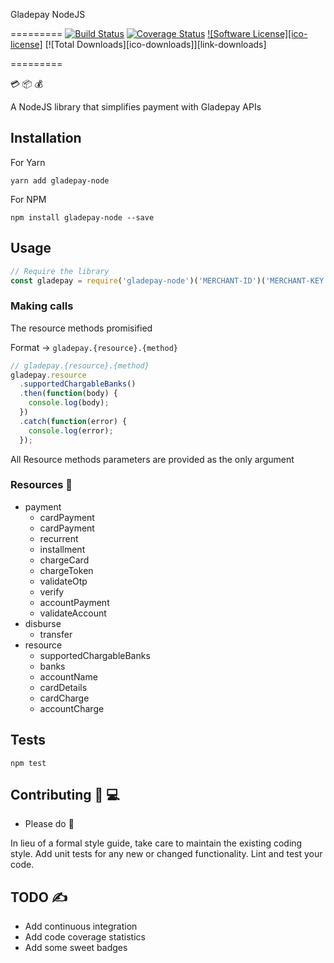 Gladepay NodeJS 

=========
[![Build Status](https://travis-ci.org/itssadon/gladepay-node.svg?branch=master)](https://travis-ci.org/itssadon/gladepay-node) [![Coverage Status](https://coveralls.io/repos/github/itssadon/gladepay-node/badge.svg?branch=master)](https://coveralls.io/github/itssadon/gladepay-node?branch=master) [![Software License][ico-license]](LICENSE.md) [![Total Downloads][ico-downloads]][link-downloads]
<!-- [![Code Intelligence Status][ico-code-intelligence]][link-code-intelligence] -->
=========

💳 📦 💰 

A NodeJS library that simplifies payment with Gladepay APIs

## Installation

  For Yarn
  ```
  yarn add gladepay-node
  ```
  For NPM
  ```
  npm install gladepay-node --save
  ```

## Usage

  ```js
  // Require the library
  const gladepay = require('gladepay-node')('MERCHANT-ID')('MERCHANT-KEY');
  ```

### Making calls

  The resource methods promisified

  Format → `gladepay.{resource}.{method}`

  ```js
  // gladepay.{resource}.{method}
  gladepay.resource
    .supportedChargableBanks()
    .then(function(body) {
      console.log(body);
    })
    .catch(function(error) {
      console.log(error);
    });
  ```

  All Resource methods parameters are provided as the only argument


### Resources 📔

  * payment
    * cardPayment
    * cardPayment
    * recurrent
    * installment
    * chargeCard
    * chargeToken
    * validateOtp
    * verify
    * accountPayment
    * validateAccount
  * disburse
    * transfer
  * resource
    * supportedChargableBanks
    * banks
    * accountName
    * cardDetails
    * cardCharge
    * accountCharge


## Tests

  `npm test`


## Contributing 🎸 💻

* Please do 🧡

In lieu of a formal style guide, take care to maintain the existing coding style. Add unit tests for any new or changed functionality. Lint and test your code.


## TODO ✍

  * Add continuous integration
  * Add code coverage statistics
  * Add some sweet badges
